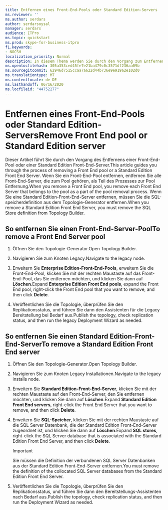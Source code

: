 ```yaml
---
title: Entfernen eines Front-End-Pools oder Standard Edition-Servers
ms.reviewer: ''
ms.author: serdars
author: serdarsoysal
manager: serdars
audience: ITPro
ms.topic: quickstart
ms.prod: skype-for-business-itpro
f1.keywords:
- NOCSH
localization_priority: Normal
description: In diesem Thema werden Sie durch den Vorgang zum Entfernen einer Front-End-Pool oder einer Standard Edition Front-End-Server geführt. Wenn Sie ein Front-End-Pool entfernen, entfernen Sie alle Front-End-Server, die zum Pool gehören, als Teil des Prozesses zur Pool Entfernung. Wenn Sie eine Standard Edition-Front-End-Server entfernen, müssen Sie die SQL-speicherdefinition aus dem Topologie-Generator entfernen.
ms.openlocfilehash: 305a353ced45fe7e21ba479c0c3571df236aa09b
ms.sourcegitcommit: 62946d7515ccaa7a622d44b736e9e919a2e102d0
ms.translationtype: MT
ms.contentlocale: de-DE
ms.lasthandoff: 06/16/2020
ms.locfileid: "44752277"
---
```

# <a name="remove-front-end-pool-or-standard-edition-server"></a><span data-ttu-id="9c599-105">Entfernen eines Front-End-Pools oder Standard Edition-Servers</span><span class="sxs-lookup"><span data-stu-id="9c599-105">Remove Front End pool or Standard Edition server</span></span>

<span data-ttu-id="9c599-106">Dieser Artikel führt Sie durch den Vorgang des Entfernens einer Front-End-Pool oder einer Standard Edition Front-End-Server.</span><span class="sxs-lookup"><span data-stu-id="9c599-106">This article guides you through the process of removing a Front End pool or a Standard Edition Front End Server.</span></span> <span data-ttu-id="9c599-107">Wenn Sie ein Front-End-Pool entfernen, entfernen Sie alle Front-End-Server, die zum Pool gehören, als Teil des Prozesses zur Pool Entfernung.</span><span class="sxs-lookup"><span data-stu-id="9c599-107">When you remove a Front End pool, you remove each Front End Server that belongs to the pool as a part of the pool removal process.</span></span> <span data-ttu-id="9c599-108">Wenn Sie eine Standard Edition-Front-End-Server entfernen, müssen Sie die SQL-speicherdefinition aus dem Topologie-Generator entfernen.</span><span class="sxs-lookup"><span data-stu-id="9c599-108">When you remove a Standard Edition Front End Server, you must remove the SQL Store definition from Topology Builder.</span></span>
  
## <a name="to-remove-a-front-end-server-pool"></a><span data-ttu-id="9c599-109">So entfernen Sie einen Front-End-Server-Pool</span><span class="sxs-lookup"><span data-stu-id="9c599-109">To remove a Front End Server pool</span></span>

1. <span data-ttu-id="9c599-110">Öffnen Sie den Topologie-Generator.</span><span class="sxs-lookup"><span data-stu-id="9c599-110">Open Topology Builder.</span></span>
    
2. <span data-ttu-id="9c599-111">Navigieren Sie zum Knoten Legacy.</span><span class="sxs-lookup"><span data-stu-id="9c599-111">Navigate to the legacy node.</span></span>
    
3. <span data-ttu-id="9c599-112">Erweitern Sie **Enterprise Edition-Front-End-Pools**, erweitern Sie die Front-End-Pool, klicken Sie mit der rechten Maustaste auf das Front-End-Pool, das Sie entfernen möchten, und klicken Sie dann auf **Löschen**.</span><span class="sxs-lookup"><span data-stu-id="9c599-112">Expand **Enterprise Edition Front End pools**, expand the Front End pool, right-click the Front End pool that you want to remove, and then click **Delete**.</span></span>
    
4. <span data-ttu-id="9c599-113">Veröffentlichen Sie die Topologie, überprüfen Sie den Replikationsstatus, und führen Sie dann den Assistenten für die Legacy Bereitstellung bei Bedarf aus.</span><span class="sxs-lookup"><span data-stu-id="9c599-113">Publish the topology, check replication status, and then run the legacy Deployment Wizard as needed.</span></span> 
    
## <a name="to-remove-a-standard-edition-front-end-server"></a><span data-ttu-id="9c599-114">So entfernen Sie einen Standard Edition-Front-End-Server</span><span class="sxs-lookup"><span data-stu-id="9c599-114">To remove a Standard Edition Front End server</span></span>

1. <span data-ttu-id="9c599-115">Öffnen Sie den Topologie-Generator.</span><span class="sxs-lookup"><span data-stu-id="9c599-115">Open Topology Builder.</span></span>
    
2. <span data-ttu-id="9c599-116">Navigieren Sie zum Knoten Legacy Installationen.</span><span class="sxs-lookup"><span data-stu-id="9c599-116">Navigate to the legacy installs node.</span></span>
    
3. <span data-ttu-id="9c599-117">Erweitern Sie **Standard Edition-Front-End-Server**, klicken Sie mit der rechten Maustaste auf den Front-End-Server, den Sie entfernen möchten, und klicken Sie dann auf **Löschen**.</span><span class="sxs-lookup"><span data-stu-id="9c599-117">Expand **Standard Edition Front End servers**, right-click the Front End Server that you want to remove, and then click **Delete**.</span></span>
    
4. <span data-ttu-id="9c599-118">Erweitern Sie **SQL-Speicher**, klicken Sie mit der rechten Maustaste auf die SQL Server Datenbank, die der Standard Edition Front-End-Server zugeordnet ist, und klicken Sie dann auf **Löschen**.</span><span class="sxs-lookup"><span data-stu-id="9c599-118">Expand **SQL stores**, right-click the SQL Server database that is associated with the Standard Edition Front End Server, and then click **Delete**.</span></span>
    
    > [!IMPORTANT]
    > <span data-ttu-id="9c599-119">Sie müssen die Definition der verbundenen SQL Server Datenbanken aus der Standard Edition Front-End-Server entfernen.</span><span class="sxs-lookup"><span data-stu-id="9c599-119">You must remove the definition of the collocated SQL Server databases from the Standard Edition Front End Server.</span></span> 
  
5. <span data-ttu-id="9c599-120">Veröffentlichen Sie die Topologie, überprüfen Sie den Replikationsstatus, und führen Sie dann den Bereitstellungs-Assistenten nach Bedarf aus.</span><span class="sxs-lookup"><span data-stu-id="9c599-120">Publish the topology, check replication status, and then run the Deployment Wizard as needed.</span></span> 
    

